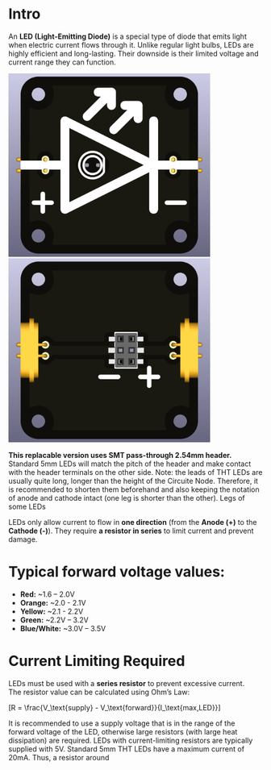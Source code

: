 # Intro  
An **LED (Light-Emitting Diode)** is a special type of diode that emits light when electric current flows through it. Unlike regular light bulbs, LEDs are highly efficient and long-lasting. Their downside is their limited voltage and current range they can function.

<img src="component_LED_replacable_SMT_TOP.png" alt="Circuit Diagram" width="400"> <img src="component_LED_replacable_SMT_BOTTOM.png" alt="Circuit Diagram" width="400">

**This replacable version uses SMT pass-through 2.54mm header.** Standard 5mm LEDs will match the pitch of the header and make contact with the header terminals on the other side. Note: the leads of THT LEDs are usually quite long, longer than the height of the Circuite Node. Therefore, it is recommended to shorten them beforehand and also keeping the notation of anode and cathode intact (one leg is shorter than the other). Legs of some LEDs

LEDs only allow current to flow in **one direction** (from the **Anode (+)** to the **Cathode (-)**). They require **a resistor in series** to limit current and prevent damage.  

# Typical forward voltage values:  
- **Red:** ~1.6 – 2.0V  
- **Orange:** ~2.0 - 2.1V
- **Yellow:** ~2.1 - 2.2V
- **Green:** ~2.2V – 3.2V  
- **Blue/White:** ~3.0V – 3.5V  

# Current Limiting Required
LEDs must be used with a **series resistor** to prevent excessive current.  
The resistor value can be calculated using Ohm’s Law:  

\[R = \frac{V_\text{supply} - V_\text{forward}}{I_\text{max,LED}}\]

It is recommended to use a supply voltage that is in the range of the forward voltage of the LED, otherwise large resistors (with large heat dissipation) are required. LEDs with current-limiting resistors are typically supplied with 5V. Standard 5mm THT LEDs have a maximum current of 20mA. Thus, a resistor around 
